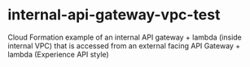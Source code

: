 # internal-api-gateway-vpc-test

Cloud Formation example of an internal API gateway + lambda (inside internal VPC) that is accessed from an external facing API Gateway + lambda (Experience API style) 
